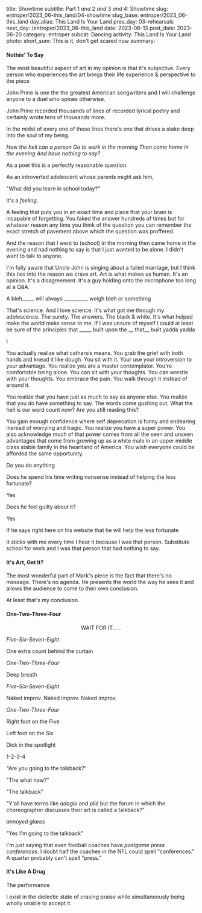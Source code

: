 title: Showtime
subtitle: Part 1 <i>and</i> 2 <i>and</i> 3 <i>and</i> 4: Showtime
slug: entroper/2023_06-this_land/04-showtime
slug_base: entroper/2023_06-this_land
day_alias: This Land Is Your Land
prev_day: 03-rehearsals
next_day: /entroper/2023_06-this_land
date: 2023-06-13
post_date: 2023-06-20
category: entroper
subcat: Dancing
activity: This Land Is Your Land
photo:
short_sum: This is it, don't get scared now
summary: 




<h4 class="article-subheader">Nothin' To Say</h4>
The most beautiful aspect of art in my opinion is that it's subjective. Every
person who experiences the art brings their life experience & perspective to the
piece

John Prine is one the the greatest American songwriters and I will challenge
anyone to a duel who opines otherwise.

John Prine recorded thousands of lines of recorded lyrical poetry and
certainly wrote tens of thousands more.

In the midst of every one of these lines there's one that drives a stake
deep into the soul of my being.

*How the hell can a person
Go to work in the morning
Then come home in the evening
And have nothing to say?*

As a poet this is a perfectly reasonable question.

As an introverted adolescent whose parents might ask him,

"What did you learn in school today?"

It's a *feeling*.

A feeling that puts you in an exact time and place that your brain is
incapable of forgetting. You faked the answer hundreds of times but for
whatever reason any time you think of the question you can remember the exact
stretch of pavement above which the question was proffered.

And the reason that I went to (school) in the morning then came home in the
evening and had nothing to say is that I just wanted to be alone. I didn't want
to talk to anyone.

I'm fully aware that Uncle John is singing about a failed marriage, but I think
this ties into the reason we crave art. Art is what makes us human. It's an
opinion. It's a disagreement. It's a guy holding onto the microphone too long
at a Q&A.

A bleh_____ will always __________ weigh bleh or something

That's science. And I love science. It's what got me through my adolescence.
The surety. The answers. The black & white. It's what helped make the world
make sense to me. If I was unsure of myself I could at least be sure of the
principles that _____ built upon the __ that__ built yadda yadda

I 

You actually realize what catharsis means. You grab the grief with both hands
and knead it like dough. You sit with it. Your use your introversion
to your advantage. You realize you are a master contemplator. You're
comfortable being alone. You can sit with your thoughts. You can wrestle with
your thoughts. You embrace the pain. You walk through it instead of
around it.

You realize that you have just as much to say as anyone else. You realize that
you do have something to say. The words come gushing out. What the hell is our
word count now? Are you still reading this?

You gain enough confidence where self deprecation is funny and endearing insread
of worrying and tragic. You realize you have a super power. You also acknowledge
much of that power comes from all the seen and unseen advantages that come from
growing up as a white male in an upper middle class stable family in the
heartland of America. You wish everyone could be afforded the same opportunity.

Do you do anything 

Does he spend his time writing nonsense instead of helping the less fortunate?

Yes

Does he feel guilty about it?

Yes

If he says right here on his website that he will help the less fortunate

It sticks with me every time I hear it because I was that person. Substitute
school for work and I was that person that had nothing to say.


<h4 class="article-subheader">It's Art, Get It?</h4>
The most wonderful part of Mark's piece is the fact that there's no message.
There's no agenda. He presents the world the way he sees it and allows the
audience to come to their own conclusion.

At least that's my conclusion.



<h4 class="article-subheader">One-Two-Three-Four</h4>

<p class="fs-4 fw-bold my-4" style="text-align:center;">WAIT FOR IT......</p>

<i>Five-Six-Seven-Eight</i>

One extra count behind the curtain

<i>One-Two-Three-Four</i>

Deep breath

<i>Five-Six-Seven-Eight</i>

Naked improv. Naked improv. Naked improv.

<i>One-Two-Three-Four</i>

Right foot on the Five

Left foot on the Six

Dick in the spotlight





1-2-3-4


"Are you going to the talkback?"

"The what now?"

"The talkback"

"Y'all have terms like *adagio* and *pli&eacute;* but the forum in which the
choreographer discusses their art is called a talkback?"

*annoyed glares*

"Yes I'm going to the talkback"

I'm just saying that even football coaches have *postgame press conferences*.
I doubt half the coaches in the NFL could spell "conferences." A quarter
probably can't spell "press."



<h4 class="article-subheader">It's Like A Drug</h4>
The performance

I exist in the dielectic state of craving praise while simultaneously being
wholly unable to accept it.